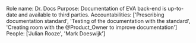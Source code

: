 Role name: Dr. Docs 
Purpose: Documentation of EVA back-end is up-to-date and available to third parties. 
Accountabilities: ['Prescribing documentation standard', 'Testing of the documentation with the standard', 'Creating room with the @Product_Owner to improve documentation'] 
People: ['Julian Rooze', 'Mark Doeswijk']